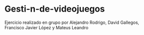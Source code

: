 # Gesti-n-de-videojuegos
Ejercicio realizado en grupo por Alejandro Rodrigo, David Gallegos, Francisco Javier López y Mateus Leandro

